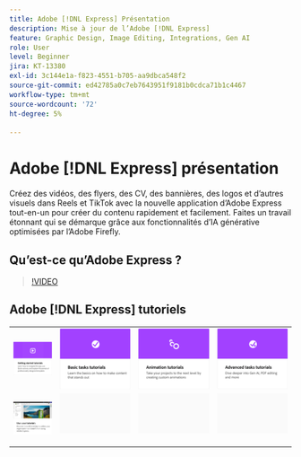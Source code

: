 ```yaml
---
title: Adobe [!DNL Express] Présentation
description: Mise à jour de l’Adobe [!DNL Express]
feature: Graphic Design, Image Editing, Integrations, Gen AI
role: User
level: Beginner
jira: KT-13380
exl-id: 3c144e1a-f823-4551-b705-aa9dbca548f2
source-git-commit: ed42785a0c7eb7643951f9181b0cdca71b1c4467
workflow-type: tm+mt
source-wordcount: '72'
ht-degree: 5%

---
```


# Adobe [!DNL Express] présentation

Créez des vidéos, des flyers, des CV, des bannières, des logos et d’autres visuels dans Reels et TikTok avec la nouvelle application d’Adobe Express tout-en-un pour créer du contenu rapidement et facilement. Faites un travail étonnant qui se démarque grâce aux fonctionnalités d’IA générative optimisées par l’Adobe Firefly.

## Qu’est-ce qu’Adobe Express ?

>[!VIDEO](https://video.tv.adobe.com/v/3420225?quality=12&learn=on&hidetitle=true)

## Adobe [!DNL Express] tutoriels

<table style="table-layout:fixed">
<tr>
   <td>
      <a href="https://experienceleague.adobe.com/docs/creative-cloud-enterprise-learn/cce-learning-hub/expressoverview/expresshowto/overview-express-how-to.html?#getting-started">
         <img alt="Tutoriels de prise en main" src="assets/get-started.png" />
      </a>
   </td>
   <td>
      <a href="https://experienceleague.adobe.com/docs/creative-cloud-enterprise-learn/cce-learning-hub/expressoverview/expresshowto/overview-express-how-to.html#basic-tasks">
         <img alt="Tutoriels sur les tâches de base" src="assets/basic-tasks.png" />
      </a>
   </td>
   <td>
      <a href="https://experienceleague.adobe.com/docs/creative-cloud-enterprise-learn/cce-learning-hub/expressoverview/expresshowto/overview-express-how-to.html#animation">
         <img alt="Tutoriels d’animation" src="assets/animation.png" />
      </a>
  </td>
   <td>
      <a href="https://experienceleague.adobe.com/docs/creative-cloud-enterprise-learn/cce-learning-hub/expressoverview/expresshowto/overview-express-how-to.html#advanced-tasks">
         <img alt="Tutoriels d’animation" src="assets/advanced-tasks.png" />
      </a>
  </td>
</tr>
<tr>
  <td>
      <a href="overview-express-use-case-tutorials.md">
         <img alt="Adobe Express - tutoriels de cas d’utilisation" src="assets/use-case-tutorials.png" />
      </a>
   </td>
   <td>
    <img alt="Espaceur" src="../assets/Gray_thumbnail.png" />
    <div>
    <br>
  </td>
  <td>
    <img alt="Espaceur" src="../assets/Gray_thumbnail.png" />
    <div>
    <br>
  </td>
  <td>
    <img alt="Espaceur" src="../assets/Gray_thumbnail.png" />
    <div>
    <br>
  </td>
</tr>
</table>